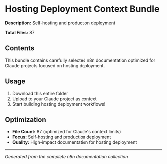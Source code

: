 # Hosting Deployment Context Bundle

**Description:** Self-hosting and production deployment

**Total Files:** 87

## Contents

This bundle contains carefully selected n8n documentation optimized for Claude projects focused on hosting deployment.

## Usage

1. Download this entire folder
2. Upload to your Claude project as context
3. Start building hosting deployment workflows!

## Optimization

- **File Count:** 87 (optimized for Claude's context limits)
- **Focus:** Self-hosting and production deployment
- **Quality:** High-impact documentation for hosting deployment

---

*Generated from the complete n8n documentation collection*
